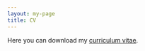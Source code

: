 ```yaml
---
layout: my-page
title: CV
---
```


Here you can download my [curriculum vitae](cv/AnikHalder_CV.pdf).
